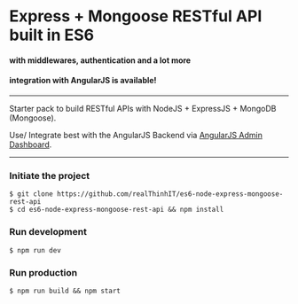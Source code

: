 # Express + Mongoose RESTful API built in ES6
#### with middlewares, authentication and a lot more
#### integration with AngularJS is available!
---

Starter pack to build RESTful APIs with NodeJS + ExpressJS + MongoDB (Mongoose).

Use/ Integrate best with the AngularJS Backend via [AngularJS Admin Dashboard](https://github.com/realThinhIT/angular1-admin-dashboard).

---

### Initiate the project

    $ git clone https://github.com/realThinhIT/es6-node-express-mongoose-rest-api
    $ cd es6-node-express-mongoose-rest-api && npm install


### Run development
    $ npm run dev 

### Run production
    $ npm run build && npm start
